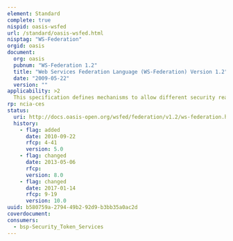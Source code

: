 ```yaml
---
element: Standard
complete: true
nispid: oasis-wsfed
url: /standard/oasis-wsfed.html
nisptag: "WS-Federation"
orgid: oasis
document:
  org: oasis
  pubnum: "WS-Federation 1.2"
  title: "Web Services Federation Language (WS-Federation) Version 1.2"
  date: "2009-05-22"
  version: ""
applicability: >2
  This specification defines mechanisms to allow different security realms to federate, such that authorized access to resources managed in one realm can be provided to security principals whose identities and attributes are managed in other realms. This includes mechanisms for brokering of identity, attribute, authentication and authorization assertions between realms, and privacy of federated claims.By using the XML, SOAP and WSDL extensibility models, the WS-* specifications are designed to be composed with each other to provide a rich Web services environment. WS-Federation by itself does not provide a complete security solution for Web services. WS-Federation is a building block that is used in conjunction with other Web service, transport, and application-specific protocols to accommodate a wide variety of security models.
rp: ncia-ces
status:
  uri: http://docs.oasis-open.org/wsfed/federation/v1.2/ws-federation.html
  history: 
    - flag: added
      date: 2010-09-22
      rfcp: 4-41
      version: 5.0
    - flag: changed
      date: 2013-05-06
      rfcp: 
      version: 8.0
    - flag: changed
      date: 2017-01-14
      rfcp: 9-19
      version: 10.0
uuid: b580759a-2794-49b2-92d9-b3bb35a0ac2d
coverdocument:
consumers:
  - bsp-Security_Token_Services
---
```

